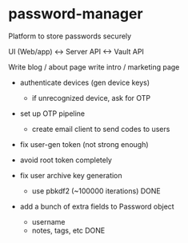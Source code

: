 # password-manager
Platform to store passwords securely

UI (Web/app) <-> Server API <-> Vault API

Write blog / about page
write intro / marketing page

* authenticate devices (gen device keys)
    * if unrecognized device, ask for OTP

* set up OTP pipeline
    * create email client to send codes to users

* fix user-gen token (not strong enough)
* avoid root token completely

* fix user archive key generation
    * use pbkdf2 (~100000 iterations)
DONE

* add a bunch of extra fields to Password object
    * username
    * notes, tags, etc
DONE

